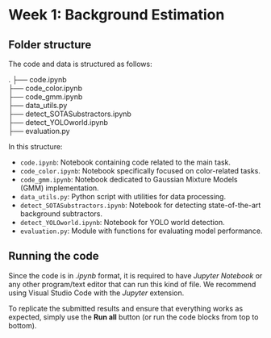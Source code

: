 # Week 1: Background Estimation

## Folder structure 
The code and data is structured as follows:

   .
   ├── code.ipynb       
   ├── code_color.ipynb                   
   ├── code_gmm.ipynb       
   ├── data_utils.py               
   ├── detect_SOTASubstractors.ipynb     
   ├── detect_YOLOworld.ipynb                 
   ├── evaluation.py       

In this structure:

* `code.ipynb`: Notebook containing code related to the main task.
* `code_color.ipynb`: Notebook specifically focused on color-related tasks.
* `code_gmm.ipynb`: Notebook dedicated to Gaussian Mixture Models (GMM) implementation.
* `data_utils.py`: Python script with utilities for data processing.
* `detect_SOTASubstractors.ipynb`: Notebook for detecting state-of-the-art background subtractors.
* `detect_YOLOworld.ipynb`: Notebook for YOLO world detection.
* `evaluation.py`: Module with functions for evaluating model performance.

## Running the code
Since the code is in _.ipynb_ format, it is required to have _Jupyter Notebook_ or any other program/text editor that can run this kind of file. We recommend using Visual Studio Code with the _Jupyter_ extension.

To replicate the submitted results and ensure that everything works as expected, simply use the __Run all__ button (or run the code blocks from top to bottom).

